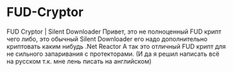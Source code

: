 # FUD-Cryptor
FUD Cryptor | Silent Downloader
Привет, это не полноценный FUD крипт чего либо, это обычный Silent Downloader его надо дополнительно криптовать каким нибудь .Net Reactor
А так это отличный FUD крипт для не сильного запаривания с протекторами.
(И да я решил написать всё на русском т.к. мне лень писать на английском)
